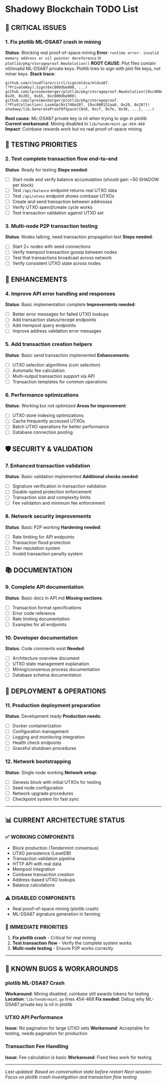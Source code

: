 # Shadowy Blockchain TODO List

## 🚨 **CRITICAL ISSUES**

### 1. Fix plotlib ML-DSA87 crash in mining
**Status**: Blocking real proof-of-space mining
**Error**: `runtime error: invalid memory address or nil pointer dereference` in `plotlib/pkg/storageproof.NewSolution()`
**ROOT CAUSE**: Plot files contain nil/invalid ML-DSA87 private keys. Plotlib tries to sign with plot file keys, not miner keys.
**Stack trace**:
```
github.com/cloudflare/circl/sign/mldsa/mldsa87.(*PrivateKey).Sign(0xc000dbe000, ...)
github.com/lpreimesberger/plotlib/pkg/storageproof.NewSolution({0xc000d8ff28, 0x20, 0x20}, 0x65, 0xc000dbe000)
github.com/lpreimesberger/plotlib/pkg/storageproof.(*PlotCollection).LookUp(0x1748e20?, {0xc000152aa0, 0x20, 0x28?})
shadowy/lib.GenerateProofOfSpace({0x8, 0xcf, 0x7e, 0x36, ...}, ...)
```

**Root cause**: ML-DSA87 private key is nil when trying to sign in plotlib
**Current workaround**: Mining disabled in `lib/tendermint.go:454-468`
**Impact**: Coinbase rewards work but no real proof-of-space mining

## 🧪 **TESTING PRIORITIES**

### 2. Test complete transaction flow end-to-end
**Status**: Ready for testing
**Steps needed**:
- [ ] Start node and verify balance accumulation (should gain ~50 SHADOW per block)
- [ ] Test `/api/balance` endpoint returns real UTXO data
- [ ] Test `/api/utxos` endpoint shows coinbase UTXOs
- [ ] Create and send transaction between addresses
- [ ] Verify UTXO spend/create cycle works
- [ ] Test transaction validation against UTXO set

### 3. Multi-node P2P transaction testing
**Status**: Nodes talking, need transaction propagation test
**Steps needed**:
- [ ] Start 2+ nodes with seed connections
- [ ] Verify mempool transaction gossip between nodes
- [ ] Test that transactions broadcast across network
- [ ] Verify consistent UTXO state across nodes

## 🔧 **ENHANCEMENTS**

### 4. Improve API error handling and responses
**Status**: Basic implementation complete
**Improvements needed**:
- [ ] Better error messages for failed UTXO lookups
- [ ] Add transaction status/receipt endpoints
- [ ] Add mempool query endpoints
- [ ] Improve address validation error messages

### 5. Add transaction creation helpers
**Status**: Basic send transaction implemented
**Enhancements**:
- [ ] UTXO selection algorithms (coin selection)
- [ ] Automatic fee calculation
- [ ] Multi-output transaction support via API
- [ ] Transaction templates for common operations

### 6. Performance optimizations
**Status**: Working but not optimized
**Areas for improvement**:
- [ ] UTXO store indexing optimizations
- [ ] Cache frequently accessed UTXOs
- [ ] Batch UTXO operations for better performance
- [ ] Database connection pooling

## 🛡️ **SECURITY & VALIDATION**

### 7. Enhanced transaction validation
**Status**: Basic validation implemented
**Additional checks needed**:
- [ ] Signature verification in transaction validation
- [ ] Double-spend protection enforcement
- [ ] Transaction size and complexity limits
- [ ] Fee validation and minimum fee enforcement

### 8. Network security improvements
**Status**: Basic P2P working
**Hardening needed**:
- [ ] Rate limiting for API endpoints
- [ ] Transaction flood protection
- [ ] Peer reputation system
- [ ] Invalid transaction penalty system

## 📚 **DOCUMENTATION**

### 9. Complete API documentation
**Status**: Basic docs in API.md
**Missing sections**:
- [ ] Transaction format specifications
- [ ] Error code reference
- [ ] Rate limiting documentation
- [ ] Examples for all endpoints

### 10. Developer documentation
**Status**: Code comments exist
**Needed**:
- [ ] Architecture overview document
- [ ] UTXO state management explanation
- [ ] Mining/consensus process documentation
- [ ] Database schema documentation

## 🚀 **DEPLOYMENT & OPERATIONS**

### 11. Production deployment preparation
**Status**: Development ready
**Production needs**:
- [ ] Docker containerization
- [ ] Configuration management
- [ ] Logging and monitoring integration
- [ ] Health check endpoints
- [ ] Graceful shutdown procedures

### 12. Network bootstrapping
**Status**: Single node working
**Network setup**:
- [ ] Genesis block with initial UTXOs for testing
- [ ] Seed node configuration
- [ ] Network upgrade procedures
- [ ] Checkpoint system for fast sync

---

## 📊 **CURRENT ARCHITECTURE STATUS**

### ✅ **WORKING COMPONENTS**
- Block production (Tendermint consensus)
- UTXO persistence (LevelDB)
- Transaction validation pipeline
- HTTP API with real data
- Mempool integration
- Coinbase transaction creation
- Address-based UTXO lookups
- Balance calculations

### ⚠️ **DISABLED COMPONENTS**
- Real proof-of-space mining (plotlib crash)
- ML-DSA87 signature generation in farming

### 🎯 **IMMEDIATE PRIORITIES**
1. **Fix plotlib crash** - Critical for real mining
2. **Test transaction flow** - Verify the complete system works
3. **Multi-node testing** - Ensure P2P works correctly

---

## 🐛 **KNOWN BUGS & WORKAROUNDS**

### plotlib ML-DSA87 Crash
**Workaround**: Mining disabled, coinbase still awards tokens for testing
**Location**: `lib/tendermint.go` lines 454-468
**Fix needed**: Debug why ML-DSA87 private key is nil in plotlib

### UTXO API Performance
**Issue**: No pagination for large UTXO sets
**Workaround**: Acceptable for testing, needs pagination for production

### Transaction Fee Handling
**Issue**: Fee calculation is basic
**Workaround**: Fixed fees work for testing

---

*Last updated: Based on conversation state before restart*
*Next session: Focus on plotlib crash investigation and transaction flow testing*